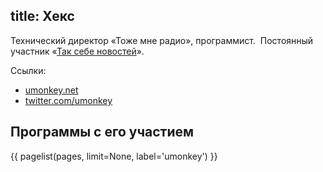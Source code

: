 title: Хекс
---
Технический директор «Тоже мне радио», программист. 
Постоянный участник «[Так себе новостей](/news.html)».

Ссылки:

- [umonkey.net](http://umonkey.net/)
- [twitter.com/umonkey](http://twitter.com/umonkey)


## Программы с его участием

{{ pagelist(pages, limit=None, label='umonkey') }}
